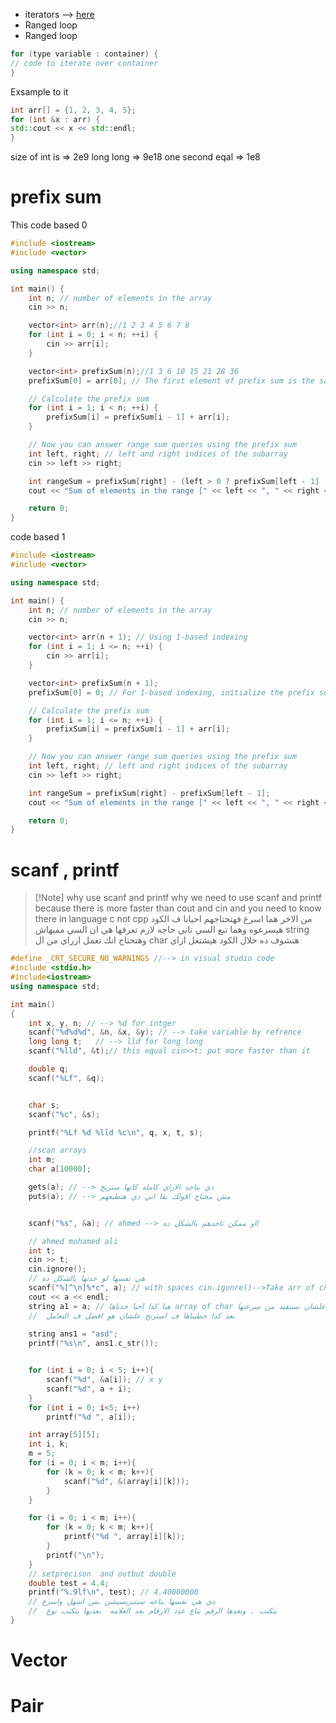 - iterators —> [here](https://www.simplilearn.com/tutorials/cpp-tutorial/iterators-in-cpp)
- Ranged loop
- Ranged loop

```cpp
for (type variable : container) {
// code to iterate over container
}
```

Exsample to it

```cpp
int arr[] = {1, 2, 3, 4, 5};
for (int &x : arr) {
std::cout << x << std::endl;
}
```

size of int is => 2e9 
long long => 9e18 
one second eqal => 1e8 

# prefix sum

This code based 0
```c++
#include <iostream>
#include <vector>

using namespace std;

int main() {
    int n; // number of elements in the array
    cin >> n;

    vector<int> arr(n);//1 2 3 4 5 6 7 8
    for (int i = 0; i < n; ++i) {
        cin >> arr[i];
    }

    vector<int> prefixSum(n);//1 3 6 10 15 21 28 36  
    prefixSum[0] = arr[0]; // The first element of prefix sum is the same as the first element of the array

    // Calculate the prefix sum
    for (int i = 1; i < n; ++i) {
        prefixSum[i] = prefixSum[i - 1] + arr[i];
    }

    // Now you can answer range sum queries using the prefix sum
    int left, right; // left and right indices of the subarray
    cin >> left >> right;

    int rangeSum = prefixSum[right] - (left > 0 ? prefixSum[left - 1] : 0);
    cout << "Sum of elements in the range [" << left << ", " << right << "] is: " << rangeSum << endl;

    return 0;
}

```

code based 1
```cpp
#include <iostream>
#include <vector>

using namespace std;

int main() {
    int n; // number of elements in the array
    cin >> n;

    vector<int> arr(n + 1); // Using 1-based indexing
    for (int i = 1; i <= n; ++i) {
        cin >> arr[i];
    }

    vector<int> prefixSum(n + 1);
    prefixSum[0] = 0; // For 1-based indexing, initialize the prefix sum at index 0 to 0

    // Calculate the prefix sum
    for (int i = 1; i <= n; ++i) {
        prefixSum[i] = prefixSum[i - 1] + arr[i];
    }

    // Now you can answer range sum queries using the prefix sum
    int left, right; // left and right indices of the subarray
    cin >> left >> right;

    int rangeSum = prefixSum[right] - prefixSum[left - 1];
    cout << "Sum of elements in the range [" << left << ", " << right << "] is: " << rangeSum << endl;

    return 0;
}

```

# scanf , printf

>[!Note] why use scanf and printf
> why we need to use scanf and printf
> because there  is more faster than cout and cin 
> and you need to know there in language c not cpp
> من الاخر هما اسرع فهتحتاجهم احيانا ف الكود هيسرعوه وهما تبع السي
> تاني حاجه لازم تعرفها هي ان السي مفيهاش string وهتحتاج انك تعمل ارراي من ال char 
> هتشوف ده خلال الكود هيشتغل ازاي 

```cpp
#define _CRT_SECURE_NO_WARNINGS //--> in visual studio code
#include <stdio.h>
#include<iostream>
using namespace std;

int main()
{
	int x, y, n; // --> %d for intger
	scanf("%d%d%d", &n, &x, &y); // --> take variable by refrence 
	long long t;   // --> lld for long long
	scanf("%lld", &t);// this equal cin>>t; put more faster than it

	double q;
	scanf("%Lf", &q);


	char s;
	scanf("%c", &s);

	printf("%Lf %d %lld %c\n", q, x, t, s);

	//scan arrays
	int m;
	char a[10000];

	gets(a); // --> دي بتاخد الاراي كامله كانها سترنج 
	puts(a); // --> مش محتاج اقولك بقا اني دي هتطبعهم 


	scanf("%s", &a); // ahmed --> ااو ممكن تاخدهم بالشكل ده 

	// ahmed mohamed ali 
	int t;
	cin >> t;
	cin.ignore();
	// هي نفسها لو خدتها بالشكل ده 
	scanf("%[^\n]%*c", a); // with spaces cin.igonre()-->Take arr of char 
	cout << a << endl;
	string a1 = a; // هنا كدا احنا خدناها array of char علشان نستفيد من سرعتها 
	//  بعد كدا حطيناها ف استرنج علشان هو افضل ف التعامل 
	
	string ans1 = "asd";
	printf("%s\n", ans1.c_str());


	for (int i = 0; i < 5; i++){
		scanf("%d", &a[i]); // x y 
		scanf("%d", a + i);
	}
	for (int i = 0; i<5; i++)
		printf("%d ", a[i]);

	int array[5][5];
	int i, k;
	m = 5;
	for (i = 0; i < m; i++){
		for (k = 0; k < m; k++){
			scanf("%d", &(array[i][k]));
		}
	}

	for (i = 0; i < m; i++){
		for (k = 0; k < m; k++){
			printf("%d ", array[i][k]);
		}
		printf("\n");
	}
	// setprecison  and outbut double
	double test = 4.4;
	printf("%.9lf\n", test); // 4.40000000
    // دي هي نفسها بتاعه سيتبريسيشن بس اسهل واسرع
    //  بتكتب . وبعدها الرقم بتاع عدد الارقام بعد العلامه  بعديها بتكتب نوع 
}
```
# Vector


# Pair 
